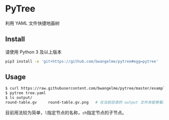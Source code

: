 # PyTree

利用 YAML 文件快捷地画树

## Install

请使用 Python 3 及以上版本

```sh
pip3 install -e 'git+https://github.com/bwangelme/pytree#egg=pytree'
```

## Usage

```sh
$ curl https://raw.githubusercontent.com/bwangelme/pytree/master/examples/tree/tree.yaml -o tree.yaml
$ pytree tree.yaml
$ ls output/
round-table.gv     round-table.gv.png   # 在当前目录的 output 文件夹能够看到生成的图片以及 gv 源文件
```

目前用法较为简单，`l`指定节点的名称，`ch`指定节点的子节点。
